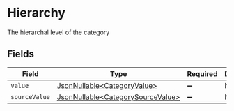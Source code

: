 # Hierarchy

The hierarchal level of the category


## Fields

| Field                                                                                | Type                                                                                 | Required                                                                             | Description                                                                          |
| ------------------------------------------------------------------------------------ | ------------------------------------------------------------------------------------ | ------------------------------------------------------------------------------------ | ------------------------------------------------------------------------------------ |
| `value`                                                                              | [JsonNullable\<CategoryValue>](../../models/components/CategoryValue.md)             | :heavy_minus_sign:                                                                   | N/A                                                                                  |
| `sourceValue`                                                                        | [JsonNullable\<CategorySourceValue>](../../models/components/CategorySourceValue.md) | :heavy_minus_sign:                                                                   | N/A                                                                                  |